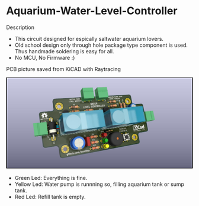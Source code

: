 # Aquarium-Water-Level-Controller

Description

* This circuit designed for espically saltwater aquarium lovers.
* Old school design only through hole package type component is used. Thus handmade soldering is easy for all.
* No MCU, No Firmware :)

PCB picture saved from KiCAD with Raytracing

<p align="center">
  <img src="WaterLevelController_V1.jpg" width="760" title="PCB Picture">
</p>

- Green Led: Everything is fine.
- Yellow Led: Water pump is runnning so, filling aquarium tank or sump tank.
- Red Led: Refill tank is empty.
